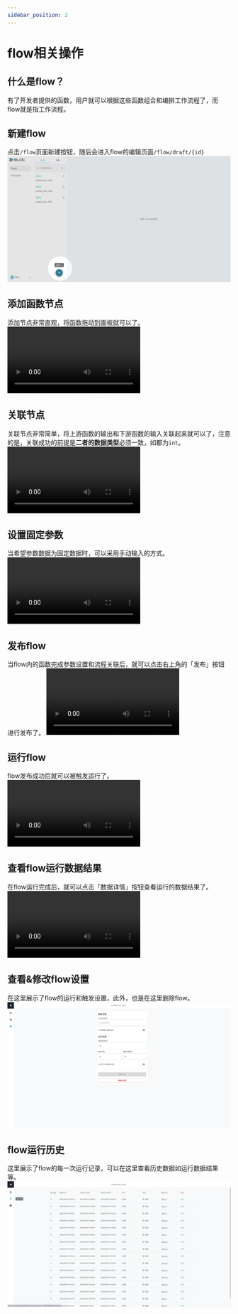 ```yaml
---
sidebar_position: 2
---
```

# flow相关操作

## 什么是flow？
有了开发者提供的函数，用户就可以根据这些函数组合和编排工作流程了，而flow就是指工作流程。

## 新建flow
点击`/flow`页面新建按钮，随后会进入flow的编辑页面`/flow/draft/{id}`
<img src="/img/new-flow-shot.jpg" className="h-96"/>

## 添加函数节点
添加节点非常直观，将函数拖动到画板就可以了。
<video src="/video/add-node.mp4" className="h-80" controls />

## 关联节点
关联节点非常简单，将上游函数的输出和下游函数的输入关联起来就可以了，注意的是，关联成功的前提是**二者的数据类型**必须一致，如都为`int`。
<video src="/video/connection.mp4" className="h-80" controls />

## 设置固定参数
当希望参数数据为固定数据时，可以采用手动输入的方式。
<video src="/video/set-param.mp4" className="h-80" controls />

## 发布flow
当flow内的函数完成参数设置和流程关联后，就可以点击右上角的「发布」按钮进行发布了。
<video src="/video/launch-flow.mp4" className="h-80" controls />

## 运行flow
flow发布成功后就可以被触发运行了。
<video src="/video/run-flow.mp4" className="h-80" controls />

## 查看flow运行数据结果
在flow运行完成后，就可以点击「数据详情」按钮查看运行的数据结果了。
<video src="/video/flow-run-result.mp4" className="h-80" controls />

## 查看&修改flow设置
在这里展示了flow的运行和触发设置，此外，也是在这里删除flow。
<img src="/img/flow-settings.png" />

## flow运行历史
这里展示了flow的每一次运行记录，可以在这里查看历史数据如运行数据结果等。
<img src="/img/flow-history.png" />


